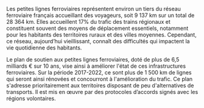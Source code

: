 <p id="brief">
Les petites lignes ferroviaires représentent environ un tiers du réseau ferroviaire français accueillant des voyageurs, soit 9 137 km sur un total de 28 364 km. Elles accueillent 17% du trafic des trains régionaux et constituent souvent des moyens de déplacement essentiels, notamment pour les habitants des territoires ruraux et des villes moyennes. Cependant, ce réseau, aujourd’hui vieillissant, connaît des difficultés qui impactent la vie quotidienne des habitants.
</p>

<p>
Le plan de soutien aux petites lignes ferroviaires, doté de plus de 6,5 milliards € sur 10 ans, vise ainsi à améliorer l'état de ces infrastructures ferroviaires. Sur la période 2017-2022, ce sont plus de 1 500 km de lignes qui seront ainsi rénovées et concourront à l'amélioration du trafic. Ce plan s'adresse prioritairement aux territoires disposant de peu d'alternatives de transports. Il est mis en œuvre par des protocoles d’accords signés avec les régions volontaires.
</p>